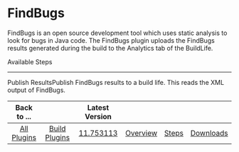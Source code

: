 
FindBugs
========


FindBugs is an open source development tool which uses static analysis to look for bugs in Java code. The FindBugs 
plugin uploads the FindBugs results generated during the build to the Analytics tab of the BuildLife.



Available Steps

---------------


Publish ResultsPublish FindBugs results to a build life. This reads the XML output of FindBugs.





|Back to ...||Latest Version||||
| :---: | :---: | :---: | :---: | :---: | :---: |
|[All Plugins](../../index.md)|[Build Plugins](../README.md)|[11.753113](https://raw.githubusercontent.com/UrbanCode/IBM-UCB-PLUGINS/main/files/FindBugs/FindBugs-11.753113.zip)|[Overview](overview.md)|[Steps](steps.md)|[Downloads](downloads.md)|
